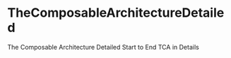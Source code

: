 # TheComposableArchitectureDetailed
The Composable Architecture Detailed Start to End TCA in Details 
